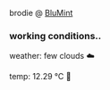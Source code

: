 brodie @ [BluMint](https://www.linkedin.com/company/blumint-io/)

<!--weather_start-->
### working conditions..

weather: few clouds ☁️

temp: 12.29 °C 👕

<!--weather_end-->

